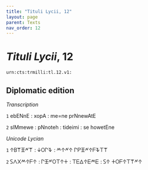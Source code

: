 ```yaml
---
title: "Tituli Lycii, 12"
layout: page
parent: Texts
nav_order: 12
---
```




# *Tituli Lycii*, 12




`urn:cts:trmilli:tl.12.v1:`

## Diplomatic edition

*Transcription*

`1` ebENnE : xopA : me=ne prNnewAtE

`2` slMmewe : pNnoteh : tideimi : se howetEne

*Unicode Lycian*

`1` 𐊁𐊂𐊚𐊑𐊏𐊚 : 𐊜𐊒𐊓𐊙 : 𐊎𐊁𐊏𐊁 𐊓𐊕𐊑𐊏𐊁𐊇𐊙𐊗𐊚

`2` 𐊖𐊍𐊐𐊎𐊁𐊇𐊁 : 𐊓𐊑𐊏𐊒𐊗𐊁𐊛 : 𐊗𐊆𐊅𐊁𐊆𐊎𐊆 : 𐊖𐊁 𐊛𐊒𐊇𐊁𐊗𐊚𐊏𐊁
